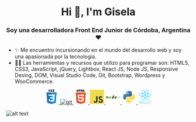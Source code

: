 <h1 align="center">Hi 👋, I'm Gisela</h1>
<h3 align="center">Soy una desarrolladora Front End Junior de Córdoba, Argentina ❤️</h3>

- ✨ Me encuentro incursionando en el mundo del desarrollo web y soy una apasionada por la tecnología.
- 👨‍💻 Las herramientas y recursos que utilizo para programar son: HTML5, CSS3, JavaScript, jQuery, Lightbox, React JS, Node JS, Responsive Desing, DOM, Visual Studio Code, Git, Bootstrap, Wordpress y WooCommerce.

<p align="center"> <a href="https://www.w3schools.com/css/" target="_blank" rel="noreferrer"> <img src="https://raw.githubusercontent.com/devicons/devicon/master/icons/css3/css3-original-wordmark.svg" alt="css3" width="40" height="40"/> </a> <a href="https://git-scm.com/" target="_blank" rel="noreferrer"> <img src="https://www.vectorlogo.zone/logos/git-scm/git-scm-icon.svg" alt="git" width="40" height="40"/> </a> <a href="https://www.w3.org/html/" target="_blank" rel="noreferrer"> <img src="https://raw.githubusercontent.com/devicons/devicon/master/icons/html5/html5-original-wordmark.svg" alt="html5" width="40" height="40"/> </a> <a href="https://developer.mozilla.org/en-US/docs/Web/JavaScript" target="_blank" rel="noreferrer"> <img src="https://raw.githubusercontent.com/devicons/devicon/master/icons/javascript/javascript-original.svg" alt="javascript" width="40" height="40"/> </a> <a href="https://nodejs.org" target="_blank" rel="noreferrer"> <img src="https://raw.githubusercontent.com/devicons/devicon/master/icons/nodejs/nodejs-original-wordmark.svg" alt="nodejs" width="40" height="40"/> </a> <a href="https://www.python.org" target="_blank" rel="noreferrer"> <img src="https://raw.githubusercontent.com/devicons/devicon/master/icons/python/python-original.svg" alt="python" width="40" height="40"/> </a> <a href="https://reactjs.org/" target="_blank" rel="noreferrer"> <img src="https://raw.githubusercontent.com/devicons/devicon/master/icons/react/react-original-wordmark.svg" alt="react" width="40" height="40"/> </a> </p>

![alt text](http://url/to/img.png)

<!---
gisela-gariboldi/gisela-gariboldi is a ✨ special ✨ repository because its `README.md` (this file) appears on your GitHub profile.
You can click the Preview link to take a look at your changes.
--->
